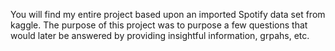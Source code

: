You will find my entire project based upon an imported Spotify data set from kaggle. The purpose of this project was to purpose a few questions that would later be answered by providing insightful information, grpahs, etc. 
